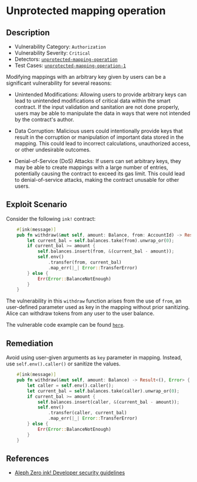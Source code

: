 # Unprotected mapping operation

## Description

- Vulnerability Category: `Authorization`
- Vulnerability Severity: `Critical`
- Detectors: [`unprotected-mapping-operation`](https://github.com/CoinFabrik/scout/tree/main/detectors/unprotected-mapping-operation)
- Test Cases: [`unprotected-mapping-operation-1`](https://github.com/CoinFabrik/scout/tree/main/test-cases/unprotected-mapping-operation/unprotected-mapping-operation-1)

Modifying mappings with an arbitrary key given by users can be a significant vulnerability for several reasons:

- Unintended Modifications: Allowing users to provide arbitrary keys can lead to unintended modifications of critical data within the smart contract. If the input validation and sanitation are not done properly, users may be able to manipulate the data in ways that were not intended by the contract's author.

- Data Corruption: Malicious users could intentionally provide keys that result in the corruption or manipulation of important data stored in the mapping. This could lead to incorrect calculations, unauthorized access, or other undesirable outcomes.

- Denial-of-Service (DoS) Attacks: If users can set arbitrary keys, they may be able to create mappings with a large number of entries, potentially causing the contract to exceed its gas limit. This could lead to denial-of-service attacks, making the contract unusable for other users.
 
## Exploit Scenario

Consider the following `ink!` contract:

```rust
    #[ink(message)]
    pub fn withdraw(&mut self, amount: Balance, from: AccountId) -> Result<(), Error> {
        let current_bal = self.balances.take(from).unwrap_or(0);
        if current_bal >= amount {
            self.balances.insert(from, &(current_bal - amount));
            self.env()
                .transfer(from, current_bal)
                .map_err(|_| Error::TransferError)
        } else {
            Err(Error::BalanceNotEnough)
        }
    }
```

The vulnerability in this `withdraw` function arises from the use of `from`, an user-defined parameter used as key in the mapping without prior sanitizing. Alice can withdraw tokens from any user to the user balance. 
 

The vulnerable code example can be found [`here`](https://github.com/CoinFabrik/scout/tree/main/test-cases/unprotected-mapping-operation/unprotected-mapping-operation-1/vulnerable-example).
## Remediation

Avoid using user-given arguments as `key` parameter in mapping. Instead, use `self.env().caller()` or sanitize the values.

```rust
    #[ink(message)]
    pub fn withdraw(&mut self, amount: Balance) -> Result<(), Error> {
        let caller = self.env().caller();
        let current_bal = self.balances.take(caller).unwrap_or(0);
        if current_bal >= amount {
            self.balances.insert(caller, &(current_bal - amount));
            self.env()
                .transfer(caller, current_bal)
                .map_err(|_| Error::TransferError)
        } else {
            Err(Error::BalanceNotEnough)
        }
    }
```

## References

- [Aleph Zero ink! Developer security guidelines](https://docs.alephzero.org/aleph-zero/security-course-by-kudelski-security/ink-developers-security-guideline#unprotected-self-destruction-or-burning-instruction-s)
